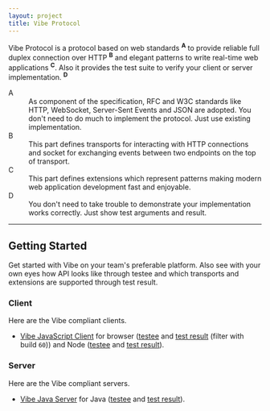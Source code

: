```yaml
---
layout: project
title: Vibe Protocol
---
```


Vibe Protocol is a protocol based on web standards <sup><strong>A</strong></sup> to provide reliable full duplex connection over HTTP <sup><strong>B</strong></sup> and elegant patterns to write real-time web applications <sup><strong>C</strong></sup>. Also it provides the test suite to verify your client or server implementation. <sup><strong>D</strong></sup>

<dl>
    <dt>A</dt>
    <dd>As component of the specification, RFC and W3C standards like HTTP, WebSocket, Server-Sent Events and JSON are adopted. You don't need to do much to implement the protocol. Just use existing implementation.</dd>
    <dt>B</dt>
    <dd>This part defines transports for interacting with HTTP connections and socket for exchanging events between two endpoints on the top of transport.</dd>
    <dt>C</dt>
    <dd>This part defines extensions which represent patterns making modern web application development fast and enjoyable.</dd>
    <dt>D</dt>
    <dd>You don't need to take trouble to demonstrate your implementation works correctly. Just show test arguments and result.</dd>
</dl>

---

## Getting Started
Get started with Vibe on your team's preferable platform. Also see with your own eyes how API looks like through testee and which transports and extensions are supported through test result.

### Client
Here are the Vibe compliant clients.

* [Vibe JavaScript Client](http://vibe-project.github.io/projects/vibe-javascript-client/3.0.0-Alpha3/) for browser ([testee](https://github.com/vibe-project/vibe-javascript-client/blob/v3.0.0-Alpha3/test/resources/testee.html#L62-L118) and [test result](https://saucelabs.com/u/vibe) (filter with build `60`)) and Node ([testee](https://github.com/vibe-project/vibe-javascript-client/blob/v3.0.0-Alpha3/Gruntfile.js#L84-L120) and [test result](https://travis-ci.org/vibe-project/vibe-javascript-client/builds/39187708)).

### Server
Here are the Vibe compliant servers.

* [Vibe Java Server](http://vibe-project.github.io/projects/vibe-java-server/3.0.0-Alpha5/) for Java ([testee](https://github.com/vibe-project/vibe-java-server/blob/v3.0.0-Alpha5/server/src/test/java/org/atmosphere/vibe/server/ProtocolTest.java#L47-L102) and [test result](https://travis-ci.org/vibe-project/vibe-java-server/builds/40501982)).